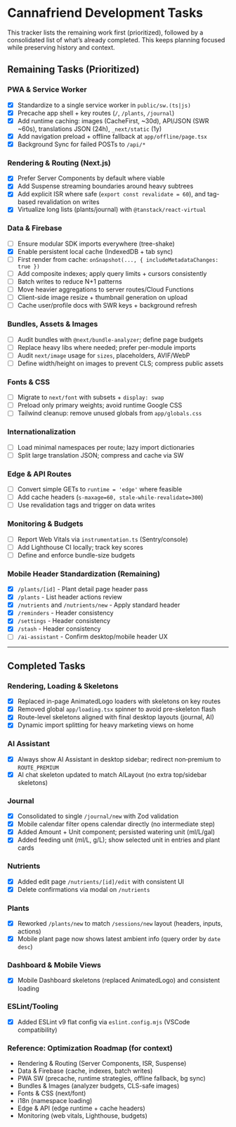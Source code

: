 # Cannafriend Development Tasks

This tracker lists the remaining work first (prioritized), followed by a consolidated list of what’s already completed. This keeps planning focused while preserving history and context.

## Remaining Tasks (Prioritized)

### PWA & Service Worker
- [x] Standardize to a single service worker in `public/sw.(ts|js)`
- [x] Precache app shell + key routes (`/`, `/plants`, `/journal`)
- [x] Add runtime caching: images (CacheFirst, ~30d), API/JSON (SWR ~60s), translations JSON (24h), `_next/static` (1y)
- [x] Add navigation preload + offline fallback at `app/offline/page.tsx`
- [x] Background Sync for failed POSTs to `/api/*`

### Rendering & Routing (Next.js)
- [x] Prefer Server Components by default where viable
- [x] Add Suspense streaming boundaries around heavy subtrees
- [x] Add explicit ISR where safe (`export const revalidate = 60`), and tag-based revalidation on writes
- [x] Virtualize long lists (plants/journal) with `@tanstack/react-virtual`

### Data & Firebase
- [ ] Ensure modular SDK imports everywhere (tree-shake)
- [x] Enable persistent local cache (IndexedDB + tab sync)
- [ ] First render from cache: `onSnapshot(..., { includeMetadataChanges: true })`
- [ ] Add composite indexes; apply query limits + cursors consistently
- [ ] Batch writes to reduce N+1 patterns
- [ ] Move heavier aggregations to server routes/Cloud Functions
- [ ] Client-side image resize + thumbnail generation on upload
- [ ] Cache user/profile docs with SWR keys + background refresh

### Bundles, Assets & Images
- [ ] Audit bundles with `@next/bundle-analyzer`; define page budgets
- [ ] Replace heavy libs where needed; prefer per-module imports
- [ ] Audit `next/image` usage for `sizes`, placeholders, AVIF/WebP
- [ ] Define width/height on images to prevent CLS; compress public assets

### Fonts & CSS
- [ ] Migrate to `next/font` with subsets + `display: swap`
- [ ] Preload only primary weights; avoid runtime Google CSS
- [ ] Tailwind cleanup: remove unused globals from `app/globals.css`

### Internationalization
- [ ] Load minimal namespaces per route; lazy import dictionaries
- [ ] Split large translation JSON; compress and cache via SW

### Edge & API Routes
- [ ] Convert simple GETs to `runtime = 'edge'` where feasible
- [ ] Add cache headers (`s-maxage=60, stale-while-revalidate=300`)
- [ ] Use revalidation tags and trigger on data writes

### Monitoring & Budgets
- [ ] Report Web Vitals via `instrumentation.ts` (Sentry/console)
- [ ] Add Lighthouse CI locally; track key scores
- [ ] Define and enforce bundle-size budgets

### Mobile Header Standardization (Remaining)
- [x] `/plants/[id]` - Plant detail page header pass
- [x] `/plants` - List header actions review
- [x] `/nutrients` and `/nutrients/new` - Apply standard header
- [x] `/reminders` - Header consistency
- [x] `/settings` - Header consistency
- [x] `/stash` - Header consistency
- [ ] `/ai-assistant` - Confirm desktop/mobile header UX

---

## Completed Tasks

### Rendering, Loading & Skeletons
- [x] Replaced in-page AnimatedLogo loaders with skeletons on key routes
- [x] Removed global `app/loading.tsx` spinner to avoid pre-skeleton flash
- [x] Route-level skeletons aligned with final desktop layouts (journal, AI)
- [x] Dynamic import splitting for heavy marketing views on home

### AI Assistant
- [x] Always show AI Assistant in desktop sidebar; redirect non‑premium to `ROUTE_PREMIUM`
- [x] AI chat skeleton updated to match AILayout (no extra top/sidebar skeletons)

### Journal
- [x] Consolidated to single `/journal/new` with Zod validation
- [x] Mobile calendar filter opens calendar directly (no intermediate step)
- [x] Added Amount + Unit component; persisted watering unit (ml/L/gal)
- [x] Added feeding unit (ml/L, g/L); show selected unit in entries and plant cards
 
### Nutrients
- [x] Added edit page `/nutrients/[id]/edit` with consistent UI
- [x] Delete confirmations via modal on `/nutrients`

### Plants
- [x] Reworked `/plants/new` to match `/sessions/new` layout (headers, inputs, actions)
- [x] Mobile plant page now shows latest ambient info (query order by `date desc`)

### Dashboard & Mobile Views
- [x] Mobile Dashboard skeletons (replaced AnimatedLogo) and consistent loading

### ESLint/Tooling
- [x] Added ESLint v9 flat config via `eslint.config.mjs` (VSCode compatibility)

### Reference: Optimization Roadmap (for context)
- Rendering & Routing (Server Components, ISR, Suspense)
- Data & Firebase (cache, indexes, batch writes)
- PWA SW (precache, runtime strategies, offline fallback, bg sync)
- Bundles & Images (analyzer budgets, CLS-safe images)
- Fonts & CSS (next/font)
- i18n (namespace loading)
- Edge & API (edge runtime + cache headers)
- Monitoring (web vitals, Lighthouse, budgets)
